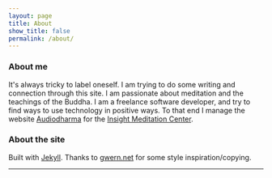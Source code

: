 ```yaml
---
layout: page
title: About
show_title: false
permalink: /about/
---
```

<h3>About me</h3>

<p>
  It's always tricky to label oneself. I am trying to do some writing and connection through this site. I am passionate
  about meditation and the teachings of the Buddha. I am a freelance software developer, and try to find ways to use
  technology in positive ways. To that end I manage the website <a href="wwww.audiodharma.org">Audiodharma</a> for the
  <a href="https://insightmeditationcenter.org">Insight Meditation Center</a>.
</p>

<h3>About the site</h3>

<p>
  Built with <a href="https://jekyllrb.com/">Jekyll</a>. Thanks to <a href="https://gwern.net/">gwern.net</a> for some
  style inspiration/copying.
</p>

---
